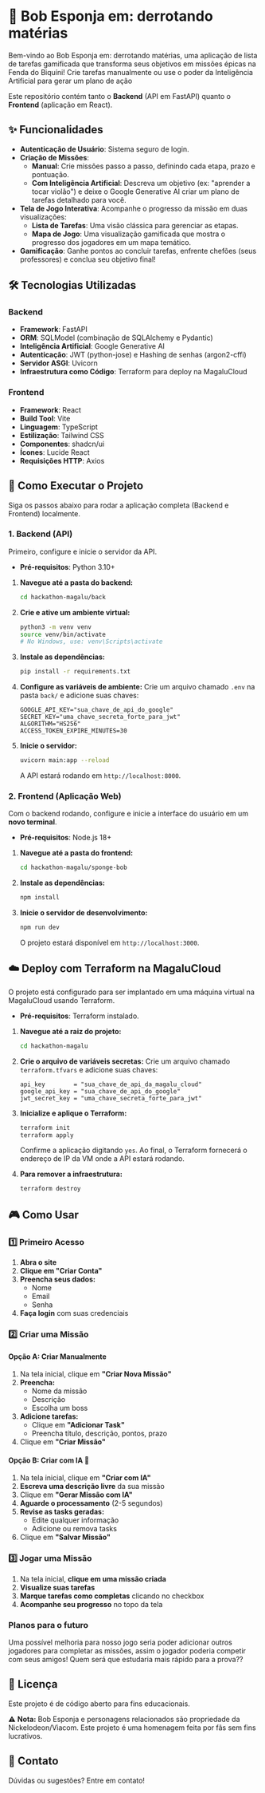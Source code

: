 
# 🍍 Bob Esponja em: derrotando matérias

Bem-vindo ao Bob Esponja em: derrotando matérias, uma aplicação de lista de tarefas gamificada que transforma seus objetivos em missões épicas na Fenda do Biquíni\! Crie tarefas manualmente ou use o poder da Inteligência Artificial para gerar um plano de ação

Este repositório contém tanto o **Backend** (API em FastAPI) quanto o **Frontend** (aplicação em React).

## ✨ Funcionalidades

  * **Autenticação de Usuário**: Sistema seguro de login.
  * **Criação de Missões**:
      * **Manual**: Crie missões passo a passo, definindo cada etapa, prazo e pontuação.
      * **Com Inteligência Artificial**: Descreva um objetivo (ex: "aprender a tocar violão") e deixe o Google Generative AI criar um plano de tarefas detalhado para você.
  * **Tela de Jogo Interativa**: Acompanhe o progresso da missão em duas visualizações:
      * **Lista de Tarefas**: Uma visão clássica para gerenciar as etapas.
      * **Mapa de Jogo**: Uma visualização gamificada que mostra o progresso dos jogadores em um mapa temático.
  * **Gamificação**: Ganhe pontos ao concluir tarefas, enfrente chefões (seus professores) e conclua seu objetivo final!

## 🛠️ Tecnologias Utilizadas

### Backend

  * **Framework**: FastAPI
  * **ORM**: SQLModel (combinação de SQLAlchemy e Pydantic)
  * **Inteligência Artificial**: Google Generative AI
  * **Autenticação**: JWT (python-jose) e Hashing de senhas (argon2-cffi)
  * **Servidor ASGI**: Uvicorn
  * **Infraestrutura como Código**: Terraform para deploy na MagaluCloud

### Frontend

  * **Framework**: React
  * **Build Tool**: Vite
  * **Linguagem**: TypeScript
  * **Estilização**: Tailwind CSS
  * **Componentes**: shadcn/ui
  * **Ícones**: Lucide React
  * **Requisições HTTP**: Axios



## 🚀 Como Executar o Projeto

Siga os passos abaixo para rodar a aplicação completa (Backend e Frontend) localmente.

### 1\. Backend (API)

Primeiro, configure e inicie o servidor da API.

  * **Pré-requisitos**: Python 3.10+

<!-- end list -->

1.  **Navegue até a pasta do backend:**

    ```bash
    cd hackathon-magalu/back
    ```

2.  **Crie e ative um ambiente virtual:**

    ```bash
    python3 -m venv venv
    source venv/bin/activate
    # No Windows, use: venv\Scripts\activate
    ```

3.  **Instale as dependências:**

    ```bash
    pip install -r requirements.txt
    ```

4.  **Configure as variáveis de ambiente:**
    Crie um arquivo chamado `.env` na pasta `back/` e adicione suas chaves:

    ```env
    GOOGLE_API_KEY="sua_chave_de_api_do_google"
    SECRET_KEY="uma_chave_secreta_forte_para_jwt"
    ALGORITHM="HS256"
    ACCESS_TOKEN_EXPIRE_MINUTES=30
    ```

5.  **Inicie o servidor:**

    ```bash
    uvicorn main:app --reload
    ```

    A API estará rodando em `http://localhost:8000`.

### 2\. Frontend (Aplicação Web)

Com o backend rodando, configure e inicie a interface do usuário em um **novo terminal**.

  * **Pré-requisitos**: Node.js 18+

<!-- end list -->

1.  **Navegue até a pasta do frontend:**

    ```bash
    cd hackathon-magalu/sponge-bob
    ```

2.  **Instale as dependências:**

    ```bash
    npm install
    ```

3.  **Inicie o servidor de desenvolvimento:**

    ```bash
    npm run dev
    ```

    O projeto estará disponível em `http://localhost:3000`.

## ☁️ Deploy com Terraform na MagaluCloud

O projeto está configurado para ser implantado em uma máquina virtual na MagaluCloud usando Terraform.

  * **Pré-requisitos**: Terraform instalado.

<!-- end list -->

1.  **Navegue até a raiz do projeto:**

    ```bash
    cd hackathon-magalu
    ```

2.  **Crie o arquivo de variáveis secretas:**
    Crie um arquivo chamado `terraform.tfvars` e adicione suas chaves:

    ```hcl
    api_key        = "sua_chave_de_api_da_magalu_cloud"
    google_api_key = "sua_chave_de_api_do_google"
    jwt_secret_key = "uma_chave_secreta_forte_para_jwt"
    ```

3.  **Inicialize e aplique o Terraform:**

    ```bash
    terraform init
    terraform apply
    ```

    Confirme a aplicação digitando `yes`. Ao final, o Terraform fornecerá o endereço de IP da VM onde a API estará rodando.

4.  **Para remover a infraestrutura:**

    ```bash
    terraform destroy
    ```


## 🎮 Como Usar

### 1️⃣ Primeiro Acesso

1. **Abra o site**
2. **Clique em "Criar Conta"**
3. **Preencha seus dados:**
   - Nome
   - Email
   - Senha
4. **Faça login** com suas credenciais

### 2️⃣ Criar uma Missão

#### Opção A: Criar Manualmente
1. Na tela inicial, clique em **"Criar Nova Missão"**
2. **Preencha:**
   - Nome da missão
   - Descrição
   - Escolha um boss
3. **Adicione tarefas:**
   - Clique em **"Adicionar Task"**
   - Preencha título, descrição, pontos, prazo
4. Clique em **"Criar Missão"**

#### Opção B: Criar com IA 🤖
1. Na tela inicial, clique em **"Criar com IA"**
2. **Escreva uma descrição livre** da sua missão
3. Clique em **"Gerar Missão com IA"**
4. **Aguarde o processamento** (2-5 segundos)
5. **Revise as tasks geradas:**
   - Edite qualquer informação
   - Adicione ou remova tasks
6. Clique em **"Salvar Missão"**

### 3️⃣ Jogar uma Missão

1. Na tela inicial, **clique em uma missão criada**
2. **Visualize suas tarefas**
3. **Marque tarefas como completas** clicando no checkbox
4. **Acompanhe seu progresso** no topo da tela

### Planos para o futuro

Uma possível melhoria para nosso jogo seria poder adicionar outros jogadores para completar as missões, assim o jogador poderia competir com seus amigos! Quem será que estudaria mais rápido para a prova??

## 📝 Licença

Este projeto é de código aberto para fins educacionais.

⚠️ **Nota:** Bob Esponja e personagens relacionados são propriedade da Nickelodeon/Viacom. Este projeto é uma homenagem feita por fãs sem fins lucrativos.

## 💬 Contato

Dúvidas ou sugestões? Entre em contato!
